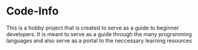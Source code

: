 # Code-Info
This is a hobby project that is created to serve as a guide to beginner developers.
It is meant to serve as a guide through the many progrsmming languages and also serve as a portal to the neccessary learning resources 